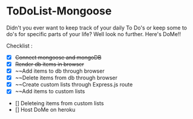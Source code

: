 # ToDoList-Mongoose

Didn't you ever want to keep track of your daily To Do's or keep some to do's for specific parts of your life? Well look no further. Here's DoMe!!

Checklist : 

- [x] ~~Connect mongoose and mongoDB~~
- [x] ~~Render db items in browser~~
- [x] ~~Add items to db through browser
- [x] ~~Delete items from db through browser
- [x] ~~Create custom lists through Express.js route
- [x] ~~Add items to custom lists
- [] Deleteing items from custom lists
- [] Host DoMe on heroku
